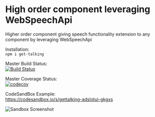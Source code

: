 # High order component leveraging WebSpeechApi

Higher order component giving speech functionality extension to any component by leveraging WebSpeechApi

Installation: <br/>
`npm i get-talking`

Master Build Status: <br/>
[![Build Status](https://travis-ci.com/adityasabnis/get-talking.svg?branch=master)](https://travis-ci.com/adityasabnis/get-talking)

Master Coverage Status: <br/>
[![codecov](https://codecov.io/gh/adityasabnis/get-talking/branch/master/graph/badge.svg)](https://codecov.io/gh/adityasabnis/get-talking)

CodeSandBox Example: <br/>
https://codesandbox.io/s/gettalking-adslotui-gkgxs

![Sandbox Screenshot](https://user-images.githubusercontent.com/3688957/94991800-b8fb3100-05c8-11eb-85cf-4a78e589b946.png)
